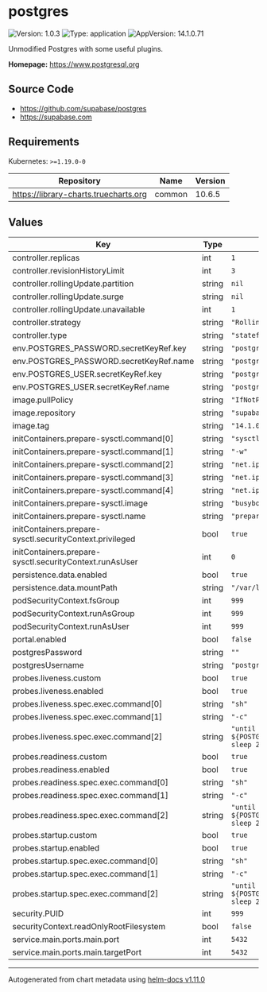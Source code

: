 # postgres

![Version: 1.0.3](https://img.shields.io/badge/Version-1.0.3-informational?style=flat-square) ![Type: application](https://img.shields.io/badge/Type-application-informational?style=flat-square) ![AppVersion: 14.1.0.71](https://img.shields.io/badge/AppVersion-14.1.0.71-informational?style=flat-square)

Unmodified Postgres with some useful plugins.

**Homepage:** <https://www.postgresql.org>

## Source Code

* <https://github.com/supabase/postgres>
* <https://supabase.com>

## Requirements

Kubernetes: `>=1.19.0-0`

| Repository | Name | Version |
|------------|------|---------|
| https://library-charts.truecharts.org | common | 10.6.5 |

## Values

| Key | Type | Default | Description |
|-----|------|---------|-------------|
| controller.replicas | int | `1` |  |
| controller.revisionHistoryLimit | int | `3` |  |
| controller.rollingUpdate.partition | string | `nil` |  |
| controller.rollingUpdate.surge | string | `nil` |  |
| controller.rollingUpdate.unavailable | int | `1` |  |
| controller.strategy | string | `"RollingUpdate"` |  |
| controller.type | string | `"statefulset"` |  |
| env.POSTGRES_PASSWORD.secretKeyRef.key | string | `"postgres-password"` |  |
| env.POSTGRES_PASSWORD.secretKeyRef.name | string | `"postgres-credentials"` |  |
| env.POSTGRES_USER.secretKeyRef.key | string | `"postgres-username"` |  |
| env.POSTGRES_USER.secretKeyRef.name | string | `"postgres-credentials"` |  |
| image.pullPolicy | string | `"IfNotPresent"` |  |
| image.repository | string | `"supabase/postgres"` |  |
| image.tag | string | `"14.1.0.71"` |  |
| initContainers.prepare-sysctl.command[0] | string | `"sysctl"` |  |
| initContainers.prepare-sysctl.command[1] | string | `"-w"` |  |
| initContainers.prepare-sysctl.command[2] | string | `"net.ipv4.tcp_keepalive_time=60"` |  |
| initContainers.prepare-sysctl.command[3] | string | `"net.ipv4.tcp_keepalive_intvl=60"` |  |
| initContainers.prepare-sysctl.command[4] | string | `"net.ipv4.tcp_keepalive_probes=5"` |  |
| initContainers.prepare-sysctl.image | string | `"busybox:stable"` |  |
| initContainers.prepare-sysctl.name | string | `"prepare-sysctl"` |  |
| initContainers.prepare-sysctl.securityContext.privileged | bool | `true` |  |
| initContainers.prepare-sysctl.securityContext.runAsUser | int | `0` |  |
| persistence.data.enabled | bool | `true` |  |
| persistence.data.mountPath | string | `"/var/lib/postgresql/data"` |  |
| podSecurityContext.fsGroup | int | `999` |  |
| podSecurityContext.runAsGroup | int | `999` |  |
| podSecurityContext.runAsUser | int | `999` |  |
| portal.enabled | bool | `false` |  |
| postgresPassword | string | `""` |  |
| postgresUsername | string | `"postgres"` |  |
| probes.liveness.custom | bool | `true` |  |
| probes.liveness.enabled | bool | `true` |  |
| probes.liveness.spec.exec.command[0] | string | `"sh"` |  |
| probes.liveness.spec.exec.command[1] | string | `"-c"` |  |
| probes.liveness.spec.exec.command[2] | string | `"until pg_isready -U ${POSTGRES_USER} -h localhost; do sleep 2 ; done"` |  |
| probes.readiness.custom | bool | `true` |  |
| probes.readiness.enabled | bool | `true` |  |
| probes.readiness.spec.exec.command[0] | string | `"sh"` |  |
| probes.readiness.spec.exec.command[1] | string | `"-c"` |  |
| probes.readiness.spec.exec.command[2] | string | `"until pg_isready -U ${POSTGRES_USER} -h localhost; do sleep 2 ; done"` |  |
| probes.startup.custom | bool | `true` |  |
| probes.startup.enabled | bool | `true` |  |
| probes.startup.spec.exec.command[0] | string | `"sh"` |  |
| probes.startup.spec.exec.command[1] | string | `"-c"` |  |
| probes.startup.spec.exec.command[2] | string | `"until pg_isready -U ${POSTGRES_USER} -h localhost; do sleep 2 ; done"` |  |
| security.PUID | int | `999` |  |
| securityContext.readOnlyRootFilesystem | bool | `false` |  |
| service.main.ports.main.port | int | `5432` |  |
| service.main.ports.main.targetPort | int | `5432` |  |

----------------------------------------------
Autogenerated from chart metadata using [helm-docs v1.11.0](https://github.com/norwoodj/helm-docs/releases/v1.11.0)
